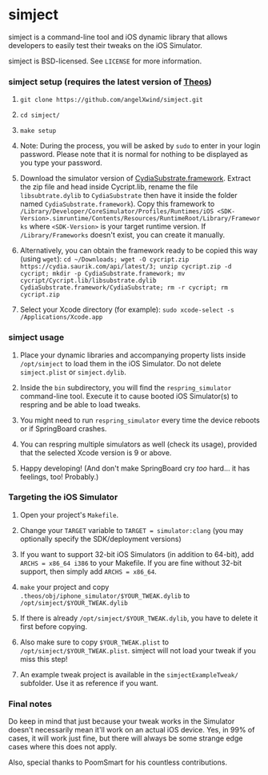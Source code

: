 # simject

simject is a command-line tool and iOS dynamic library that allows developers to easily test their tweaks on the iOS Simulator.

simject is BSD-licensed. See `LICENSE` for more information.

### simject setup (requires the latest version of [Theos](https://github.com/theos/theos))

1. `git clone https://github.com/angelXwind/simject.git`

1. `cd simject/`

1. `make setup`

1. Note: During the process, you will be asked by `sudo` to enter in your login password. Please note that it is normal for nothing to be displayed as you type your password.

1. Download the simulator version of [CydiaSubstrate.framework](https://cydia.saurik.com/api/latest/3). Extract the zip file and head inside Cycript.lib, rename the file `libsubtrate.dylib` to `CydiaSubstrate` then have it inside the folder named `CydiaSubstrate.framework`). Copy this framework to `/Library/Developer/CoreSimulator/Profiles/Runtimes/iOS <SDK-Version>.simruntime/Contents/Resources/RuntimeRoot/Library/Frameworks` where `<SDK-Version>` is your target runtime version. If `/Library/Frameworks` doesn't exist, you can create it manually.

1. Alternatively, you can obtain the framework ready to be copied this way (using `wget`): `cd ~/Downloads; wget -O cycript.zip https://cydia.saurik.com/api/latest/3; unzip cycript.zip -d cycript; mkdir -p CydiaSubstrate.framework; mv cycript/Cycript.lib/libsubstrate.dylib CydiaSubstrate.framework/CydiaSubstrate; rm -r cycript; rm cycript.zip`

1. Select your Xcode directory (for example): `sudo xcode-select -s /Applications/Xcode.app`

### simject usage

1. Place your dynamic libraries and accompanying property lists inside `/opt/simject` to load them in the iOS Simulator. Do not delete `simject.plist` or `simject.dylib`.

1. Inside the `bin` subdirectory, you will find the `respring_simulator` command-line tool. Execute it to cause booted iOS Simulator(s) to respring and be able to load tweaks.

1. You might need to run `respring_simulator` every time the device reboots or if SpringBoard crashes.

1. You can respring multiple simulators as well (check its usage), provided that the selected Xcode version is 9 or above.

1. Happy developing! (And don't make SpringBoard cry *too* hard... it has feelings, too! Probably.)

### Targeting the iOS Simulator

1. Open your project's `Makefile`.

1. Change your `TARGET` variable to `TARGET = simulator:clang` (you may optionally specify the SDK/deployment versions)

1. If you want to support 32-bit iOS Simulators (in addition to 64-bit), add `ARCHS = x86_64 i386` to your Makefile. If you are fine without 32-bit support, then simply add `ARCHS = x86_64`.

1. `make` your project and copy `.theos/obj/iphone_simulator/$YOUR_TWEAK.dylib` to `/opt/simject/$YOUR_TWEAK.dylib`

1. If there is already `/opt/simject/$YOUR_TWEAK.dylib`, you have to delete it first before copying.

1. Also make sure to copy `$YOUR_TWEAK.plist` to `/opt/simject/$YOUR_TWEAK.plist`. simject will not load your tweak if you miss this step!

1. An example tweak project is available in the `simjectExampleTweak/` subfolder. Use it as reference if you want.

### Final notes

Do keep in mind that just because your tweak works in the Simulator doesn't necessarily mean it'll work on an actual iOS device. Yes, in 99% of cases, it will work just fine, but there will always be some strange edge cases where this does not apply.

Also, special thanks to PoomSmart for his countless contributions.
